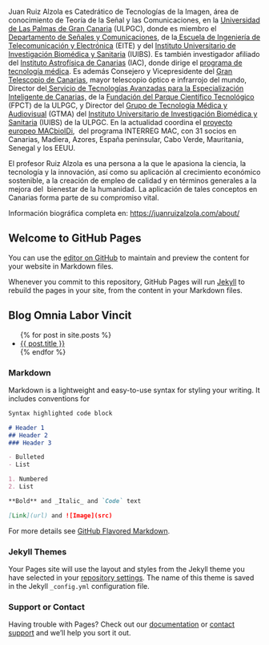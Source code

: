 Juan Ruiz Alzola es Catedrático de Tecnologías de la Imagen, área de conocimiento de Teoría de la Señal y las Comunicaciones, en la <a href="http://www.ulpgc.es/node">Universidad de Las Palmas de Gran Canaria</a> (ULPGC), donde es miembro el <a href="http://www.dsc.ulpgc.es/">Departamento de Señales y Comunicaciones</a>, de la<a href="http://www.eite.ulpgc.es/"> Escuela de Ingeniería de Telecomunicación y Electrónica</a> (EITE) y del <a href="http://www.iuibs.ulpgc.es/">Instituto Universitario de Investigación Biomédica y Sanitaria</a> (IUIBS). Es también investigador afiliado del <a href="http://www.iac.es/index.php" target="_blank" rel="noopener">Instituto Astrofísica de Canarias</a> (IAC), donde dirige el <a href="http://www.iac.es/iactec.php?op1=141&amp;op2=462">programa de tecnología médica</a>. Es además Consejero y Vicepresidente del <u><a href="http://www.gtc.iac.es/GTChome_es.php" target="_blank" rel="noopener">Gran Telescopio de Canarias</a></u>, mayor telescopio óptico e infrarrojo del mundo, Director del<a href="https://www.ulpgc.es/noticia/creacion-del-servicio-tecnologias-avanzadas-especializacion-inteligente-canarias-servicio" target="_blank" rel="noopener"> Servicio de Tecnologías Avanzadas para la Especialización Inteligente de Canarias,</a> de la <a href="http://www.fpct.ulpgc.es/es/" target="_blank" rel="noopener">Fundación del Parque Científico Tecnológico</a> (FPCT) de la ULPGC, y Director del <a href="https://malso.teleco.ulpgc.es/?page_id=30&amp;lang=es">Grupo de Tecnología Médica y Audiovisual</a> (GTMA) del <a href="http://www.iuibs.ulpgc.es/" target="_blank" rel="noopener">Instituto Universitario de Investigación Biomédica y Sanitaria</a> (IUIBS) de la ULPGC. En la actualidad coordina el <a href="https://malso.teleco.ulpgc.es/?page_id=33&amp;lang=es">proyecto europeo MACbioIDi</a>,  del programa INTERREG MAC, con 31 socios en Canarias, Madiera, Azores, España peninsular, Cabo Verde, Mauritania, Senegal y los EEUU.

El profesor Ruiz Alzola es una persona a la que le apasiona la ciencia, la tecnología y la innovación, así como su aplicación al crecimiento económico sostenible, a la creación de empleo de calidad y en términos generales a la mejora del  bienestar de la humanidad. La aplicación de tales conceptos en Canarias forma parte de su compromiso vital.

Información biográfica completa en: <a href="http://juanruizalzola.com/about/" target="_blank" rel="noopener">https://juanruizalzola.com/about/</a>

## Welcome to GitHub Pages

You can use the [editor on GitHub](https://github.com/jruizalz/jruizalz.github.io/edit/master/README.md) to maintain and preview the content for your website in Markdown files.

Whenever you commit to this repository, GitHub Pages will run [Jekyll](https://jekyllrb.com/) to rebuild the pages in your site, from the content in your Markdown files.

## Blog Omnia Labor Vincit

<ul>
  {% for post in site.posts %}
    <li>
      <a href="{{ post.url }}">{{ post.title }}</a>
    </li>
  {% endfor %}
</ul>

### Markdown

Markdown is a lightweight and easy-to-use syntax for styling your writing. It includes conventions for

```markdown
Syntax highlighted code block

# Header 1
## Header 2
### Header 3

- Bulleted
- List

1. Numbered
2. List

**Bold** and _Italic_ and `Code` text

[Link](url) and ![Image](src)
```

For more details see [GitHub Flavored Markdown](https://guides.github.com/features/mastering-markdown/).

### Jekyll Themes

Your Pages site will use the layout and styles from the Jekyll theme you have selected in your [repository settings](https://github.com/jruizalz/jruizalz.github.io/settings). The name of this theme is saved in the Jekyll `_config.yml` configuration file.

### Support or Contact

Having trouble with Pages? Check out our [documentation](https://help.github.com/categories/github-pages-basics/) or [contact support](https://github.com/contact) and we’ll help you sort it out.
